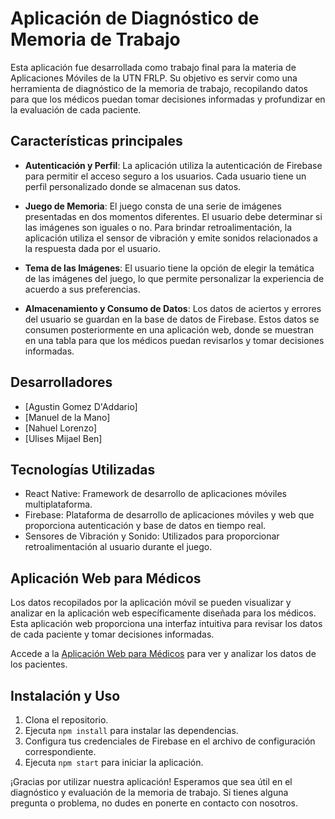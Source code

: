 # Aplicación de Diagnóstico de Memoria de Trabajo

Esta aplicación fue desarrollada como trabajo final para la materia de Aplicaciones Móviles de la UTN FRLP. Su objetivo es servir como una herramienta de diagnóstico de la memoria de trabajo, recopilando datos para que los médicos puedan tomar decisiones informadas y profundizar en la evaluación de cada paciente.

## Características principales

- **Autenticación y Perfil**: La aplicación utiliza la autenticación de Firebase para permitir el acceso seguro a los usuarios. Cada usuario tiene un perfil personalizado donde se almacenan sus datos.

- **Juego de Memoria**: El juego consta de una serie de imágenes presentadas en dos momentos diferentes. El usuario debe determinar si las imágenes son iguales o no. Para brindar retroalimentación, la aplicación utiliza el sensor de vibración y emite sonidos relacionados a la respuesta dada por el usuario.

- **Tema de las Imágenes**: El usuario tiene la opción de elegir la temática de las imágenes del juego, lo que permite personalizar la experiencia de acuerdo a sus preferencias.

- **Almacenamiento y Consumo de Datos**: Los datos de aciertos y errores del usuario se guardan en la base de datos de Firebase. Estos datos se consumen posteriormente en una aplicación web, donde se muestran en una tabla para que los médicos puedan revisarlos y tomar decisiones informadas.

## Desarrolladores

- [Agustin Gomez D'Addario]
- [Manuel de la Mano]
- [Nahuel Lorenzo]
- [Ulises Mijael Ben]

## Tecnologías Utilizadas

- React Native: Framework de desarrollo de aplicaciones móviles multiplataforma.
- Firebase: Plataforma de desarrollo de aplicaciones móviles y web que proporciona autenticación y base de datos en tiempo real.
- Sensores de Vibración y Sonido: Utilizados para proporcionar retroalimentación al usuario durante el juego.

## Aplicación Web para Médicos

Los datos recopilados por la aplicación móvil se pueden visualizar y analizar en la aplicación web específicamente diseñada para los médicos. Esta aplicación web proporciona una interfaz intuitiva para revisar los datos de cada paciente y tomar decisiones informadas.

Accede a la [Aplicación Web para Médicos](https://app-medico-three.vercel.app/) para ver y analizar los datos de los pacientes.

## Instalación y Uso

1. Clona el repositorio.
2. Ejecuta `npm install` para instalar las dependencias.
3. Configura tus credenciales de Firebase en el archivo de configuración correspondiente.
4. Ejecuta `npm start` para iniciar la aplicación.

¡Gracias por utilizar nuestra aplicación! Esperamos que sea útil en el diagnóstico y evaluación de la memoria de trabajo. Si tienes alguna pregunta o problema, no dudes en ponerte en contacto con nosotros.

